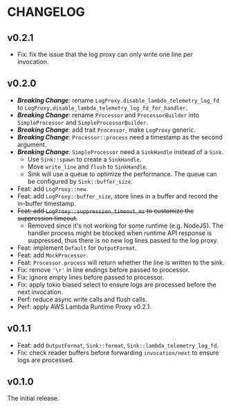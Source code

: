 # CHANGELOG

## v0.2.1

- Fix: fix the issue that the log proxy can only write one line per invocation.

## v0.2.0

- **_Breaking Change_**: rename `LogProxy.disable_lambda_telemetry_log_fd` to `LogProxy.disable_lambda_telemetry_log_fd_for_handler`.
- **_Breaking Change_**: rename `Processor` and `ProcessorBuilder` into `SimpleProcessor` and `SimpleProcessorBuilder`.
- **_Breaking Change_**: add trait `Processor`, make `LogProxy` generic.
- **_Breaking Change_**: `Processor::process` need a timestamp as the second argument.
- **_Breaking Change_**: `SimpleProcessor` need a `SinkHandle` instead of a `Sink`.
  - Use `Sink::spawn` to create a `SinkHandle`.
  - Move `write_line` and `flush` to `SinkHandle`.
  - Sink will use a queue to optimize the performance. The queue can be configured by `Sink::buffer_size`.
- Feat: add `LogProxy::new`.
- Feat: add `LogProxy::buffer_size`, store lines in a buffer and record the in-buffer timestamp.
- ~~Feat: add `LogProxy::suppression_timeout_ms` to customize the suppression timeout.~~
  - Removed since it's not working for some runtime (e.g. NodeJS). The handler process might be blocked when runtime API response is suppressed, thus there is no new log lines passed to the log proxy.
- Feat: implement `Default` for `OutputFormat`.
- Feat: add `MockProcessor`.
- Feat: `Processor.process` will return whether the line is written to the sink.
- Fix: remove `'\r'` in line endings before passed to processor.
- Fix: ignore empty lines before passed to processor.
- Fix: apply tokio biased select to ensure logs are processed before the next invocation.
- Perf: reduce async write calls and flush calls.
- Perf: apply AWS Lambda Runtime Proxy v0.2.1.

## v0.1.1

- Feat: add `OutputFormat`, `Sink::format`, `Sink::lambda_telemetry_log_fd`.
- Fix: check reader buffers before forwarding `invocation/next` to ensure logs are processed.

## v0.1.0

The initial release.
